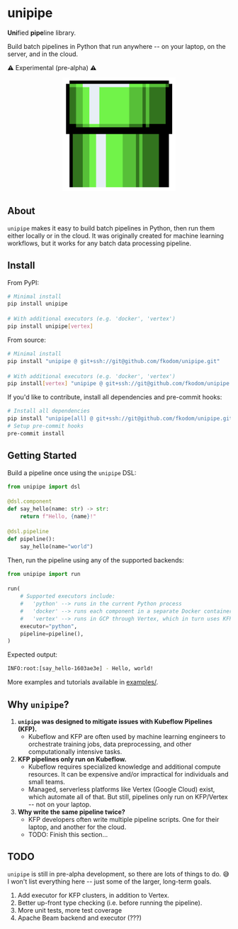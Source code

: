 # unipipe

**Uni**fied **pipe**line library. 

Build batch pipelines in Python that run anywhere -- on your laptop, on the server, and in the cloud.  

:warning: Experimental (pre-alpha) :warning:

<p align="center">
    <img src="./doc/img/pipe.png" height=256 width=256/>
</p>


## About

`unipipe` makes it easy to build batch pipelines in Python, then run them either locally or in the cloud. It was originally created for machine learning workflows, but it works for any batch data processing pipeline.


## Install

From PyPI:
```bash
# Minimal install
pip install unipipe

# With additional executors (e.g. 'docker', 'vertex')
pip install unipipe[vertex]
```

From source:
```bash
# Minimal install
pip install "unipipe @ git+ssh://git@github.com/fkodom/unipipe.git"

# With additional executors (e.g. 'docker', 'vertex')
pip install[vertex] "unipipe @ git+ssh://git@github.com/fkodom/unipipe.git"
```

If you'd like to contribute, install all dependencies and pre-commit hooks:
```bash
# Install all dependencies
pip install "unipipe[all] @ git+ssh://git@github.com/fkodom/unipipe.git"
# Setup pre-commit hooks
pre-commit install
```


## Getting Started

Build a pipeline once using the `unipipe` DSL:

```python
from unipipe import dsl

@dsl.component
def say_hello(name: str) -> str:
    return f"Hello, {name}!"

@dsl.pipeline
def pipeline():
    say_hello(name="world")
```

Then, run the pipeline using any of the supported backends:
```python
from unipipe import run

run(
    # Supported executors include:
    #   'python' --> runs in the current Python process
    #   'docker' --> runs each component in a separate Docker container
    #   'vertex' --> runs in GCP through Vertex, which in turn uses KFP
    executor="python",
    pipeline=pipeline(),
)
```

Expected output:
```bash
INFO:root:[say_hello-1603ae3e] - Hello, world!
```

More examples and tutorials available in [examples/](./examples/).


## Why `unipipe`?

1. **`unipipe` was designed to mitigate issues with Kubeflow Pipelines (KFP).**
    * Kubeflow and KFP are often used by machine learning engineers to orchestrate training jobs, data preprocessing, and other computationally intensive tasks.
2. **KFP pipelines only run on Kubeflow.**
    * Kubeflow requires specialized knowledge and additional compute resources. It can be expensive and/or impractical for individuals and small teams.
    * Managed, serverless platforms like Vertex (Google Cloud) exist, which automate all of that. But still, pipelines only run on KFP/Vertex -- not on your laptop.
3. **Why write the same pipeline twice?**
    * KFP developers often write multiple pipeline scripts. One for their laptop, and another for the cloud. 
    * TODO: Finish this section...


## TODO

`unipipe` is still in pre-alpha development, so there are lots of things to do. :sweat_smile:  I won't list everything here -- just some of the larger, long-term goals.

1. Add executor for KFP clusters, in addition to Vertex.
2. Better up-front type checking (i.e. before running the pipeline).
3. More unit tests, more test coverage
4. Apache Beam backend and executor (???)